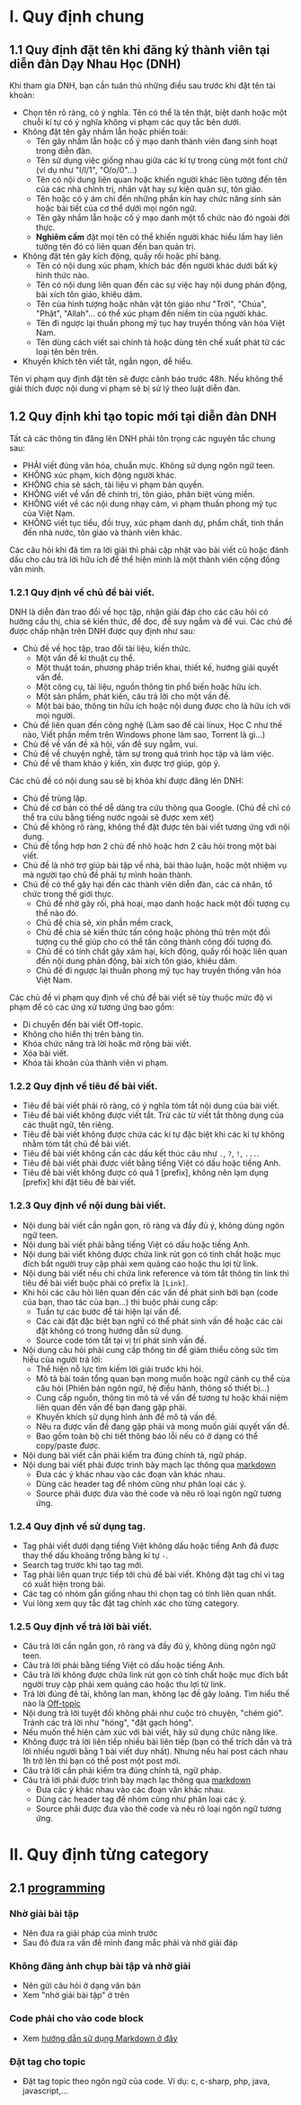 
# I. Quy định chung

## 1.1 Quy định đặt tên khi đăng ký thành viên tại diễn đàn Dạy Nhau Học (DNH)

Khi tham gia DNH, bạn cần tuân thủ những điều sau trước khi đặt tên tài khoản:

- Chọn tên rõ ràng, có ý nghĩa. Tên có thể là tên thật, biệt danh hoặc một chuỗi kí tự có ý nghĩa không vi phạm các quy tắc bên dưới.
- Không đặt tên gây nhầm lẫn hoặc phiền toái:
  - Tên gây nhầm lẫn hoặc cố ý mạo danh thành viên đang sinh hoạt trong diễn đàn.
  - Tên sử dụng việc giống nhau giữa các kí tự trong cùng một font chữ (ví dụ như "I/l/1", "O/o/0"...)
  - Tên có nội dung liên quan hoặc khiến người khác liên tưởng đến tên của các nhà chính trị, nhân vật hay sự kiện quân sự, tôn giáo. 
  - Tên hoặc có ý ám chỉ đến những phần kín hay chức năng sinh sản hoặc bài tiết của cơ thể dưới mọi ngôn ngữ.
  - Tên gây nhầm lẫn hoặc cố ý mạo danh một tổ chức nào đó ngoài đời thực.
  - **Nghiêm cấm** đặt mọi tên có thể khiến người khác hiểu lầm hay liên tưởng tên đó có liên quan đến ban quản trị.
- Không đặt tên gây kích động, quấy rối hoặc phỉ báng.
  - Tên có nội dung xúc phạm, khích bác đến người khác dưới bất kỳ hình thức nào.
  - Tên có nội dung liên quan đến các sự việc hay nội dung phản động, bài xích tôn giáo, khiêu dâm.
  - Tên của hình tượng hoặc nhân vật tôn giáo như "Trời", "Chúa", "Phật", "Allah"... có thể xúc phạm đến niềm tin của người khác.
  - Tên đi ngược lại thuần phong mỹ tục hay truyền thống văn hóa Việt Nam.
  - Tên dùng cách viết sai chính tả hoặc dùng tên chế xuất phát từ các loại tên bên trên.
- Khuyến khích tên viết tắt, ngắn ngọn, dễ hiểu.

Tên vi phạm quy định đặt tên sẽ được cảnh báo trước 48h. Nếu không thể giải thích được nội dung vi phạm sẽ bị sử lý theo luật diễn đàn.

## 1.2 Quy định khi tạo topic mới tại diễn đàn DNH

Tất cả các thông tin đăng lên DNH phải tôn trọng các nguyên tắc chung sau:

- PHẢI viết đúng văn hóa, chuẩn mực. Không sử dụng ngôn ngữ teen.
- KHÔNG xúc phạm, kích động người khác.
- KHÔNG chia sẻ sách, tài liệu vi phạm bản quyền.
- KHÔNG viết về vấn đề chính trị, tôn giáo, phân biệt vùng miền.
- KHÔNG viết về các nội dung nhạy cảm, vi phạm thuần phong mỹ tục của Việt Nam.
- KHÔNG viết tục tiểu, đồi trụy, xúc phạm danh dự, phẩm chất, tinh thần đến nhà nước, tôn giáo và thành viên khác.

Các câu hỏi khi đã tìm ra lời giải thì phải cập nhật vào bài viết cũ hoặc đánh dấu cho câu trả lời hữu ích để thể hiện mình là một thành viên cộng đồng văn minh.

### 1.2.1 Quy định về chủ đề bài viết.

DNH là diễn đàn trao đổi về học tập, nhận giải đáp cho các câu hỏi có hướng cầu thị, chia sẻ kiến thức, để đọc, để suy ngẫm và để vui. Các chủ đề được chấp nhận trên DNH được quy định như sau:

- Chủ đề về học tập, trao đổi tài liệu, kiến thức.
  - Một vấn đề kĩ thuật cụ thể.
  - Một thuật toán, phương pháp triển khai, thiết kế, hướng giải quyết vấn đề.
  - Một công cụ, tài liệu, nguồn thông tin phổ biến hoặc hữu ích.
  - Một sản phẩm, phát kiến, câu trả lời cho một vấn đề.
  - Một bài báo, thông tin hữu ích hoặc nội dung được cho là hữu ích với mọi người.
- Chủ đề liên quan đến công nghệ (Làm sao để cài linux, Học C như thế nào, Viết phần mềm trên Windows phone làm sao, Torrent là gì...)
- Chủ đề về vấn đề xã hội, vấn đề suy ngẫm, vui.
- Chủ đề về chuyện nghề, tâm sự trong quá trình học tập và làm việc.
- Chủ đề về tham khảo ý kiến, xin được trợ giúp, góp ý.

Các chủ đề có nội dung sau sẽ bị khóa khi được đăng lên DNH:

- Chủ đề trùng lặp.
- Chủ đề cơ bản có thể dễ dàng tra cứu thông qua Google. (Chủ đề chỉ có thể tra cứu bằng tiếng nước ngoài sẽ được xem xét)
- Chủ đề không rõ ràng, không thể đặt được tên bài viết tương ứng với nội dung.
- Chủ đề tổng hợp hơn 2 chủ đề nhỏ hoặc hơn 2 câu hỏi trong một bài viết.
- Chủ đề là nhờ trợ giúp bài tập về nhà, bài thảo luận, hoặc một nhiệm vụ mà người tạo chủ đề phải tự mình hoàn thành.
- Chủ đề có thể gây hại đến các thành viên diễn đàn, các cá nhân, tổ chức trong thế giới thực.
  - Chủ đề nhờ gây rối, phá hoại, mạo danh hoặc hack một đối tượng cụ thể nào đó.
  - Chủ đề chia sẻ, xin phần mềm crack,
  - Chủ đề chia sẻ kiến thức tấn công hoặc phòng thủ trên một đối tượng cụ thể giúp cho có thể tấn công thành công đối tượng đó.
  - Chủ đề có tính chất gây xâm hại, kích động, quấy rối hoặc liên quan đến nội dung phản động, bài xích tôn giáo, khiêu dâm.
  - Chủ đề đi ngược lại thuần phong mỹ tục hay truyền thống văn hóa Việt Nam.

Các chủ đề vi phạm quy định về chủ đề bài viết sẽ tùy thuộc mức độ vi phạm để có các ứng xử tương ứng bao gồm:

- Di chuyển đến bài viết Off-topic.
- Không cho hiển thị trên bảng tin.
- Khóa chức năng trả lời hoặc mở rộng bài viết.
- Xóa bài viết.
- Khóa tài khoản của thành viên vi phạm.

### 1.2.2 Quy định về tiêu đề bài viết.

- Tiêu đề bài viết phải rõ ràng, có ý nghĩa tóm tắt nội dung của bài viết.
- Tiêu đề bài viết không được viết tắt. Trừ các từ viết tắt thông dụng của các thuật ngữ, tên riêng.
- Tiêu đề bài viết không được chứa các kí tự đặc biệt khi các kí tự không nhằm tóm tắt chủ đề bài viết.
- Tiêu đề bài viết không cần các dấu kết thúc câu như `.`, `?`, `!`, `...`.
- Tiêu đề bài viết phải được viết bằng tiếng Việt có dấu hoặc tiếng Anh.
- Tiêu đề bài viết không được có quá 1 [prefix], không nên lạm dụng [prefix] khi đặt tiêu đề bài viết.

### 1.2.3 Quy định về nội dung bài viết.

- Nội dung bài viết cần ngắn gọn, rõ ràng và đầy đủ ý, không dùng ngôn ngữ teen.
- Nội dung bài viết phải bằng tiếng Việt có dấu hoặc tiếng Anh.
- Nội dung bài viết không được chứa link rút gọn có tính chất hoặc mục đích bắt người truy cập phải xem quảng cáo hoặc thu lợi từ link.
- Nội dung bài viết nếu chỉ chứa link reference và tóm tắt thông tin link thì tiêu đề bài viết buộc phải có prefix là `[Link]`.
- Khi hỏi các câu hỏi liên quan đến các vấn đề phát sinh bởi bạn (code của bạn, thao tác của bạn...) thì buộc phải cung cấp:
  - Tuần tự các bước để tái hiện lại vấn đề.
  - Các cài đặt đặc biệt bạn nghĩ có thể phát sinh vấn đề hoặc các cài đặt không có trong hướng dẫn sử dụng.
  - Source code tóm tắt tại vị trí phát sinh vấn đề.
- Nội dung câu hỏi phải cung cấp thông tin để giảm thiểu công sức tìm hiểu của người trả lời:
  - Thể hiện nỗ lực tìm kiếm lời giải trước khi hỏi.
  - Mô tả bài toán tổng quan bạn mong muốn hoặc ngữ cảnh cụ thể của câu hỏi (Phiên bản ngôn ngữ, hệ điều hành, thông số thiết bị...)
  - Cung cấp nguồn, thông tin mô tả về vấn đề tương tự hoặc khái niệm liên quan đến vấn đề bạn đang gặp phải.
  - Khuyến khích sử dụng hình ảnh để mô tả vấn đề.
  - Nêu ra được vấn đề đang gặp phải và mong muốn giải quyết vấn đề.
  - Bao gồm toàn bộ chi tiết thông báo lỗi nếu có ở dạng có thể copy/paste được.
- Nội dung bài viết cần phải kiểm tra đúng chính tả, ngữ pháp.
- Nội dung bài viết phải được trình bày mạch lạc thông qua [markdown](https://daynhauhoc.com/t/markdown-trong-daynhauhoc-com/11040)
  - Đưa các ý khác nhau vào các đoạn văn khác nhau.
  - Dùng các header tag để nhóm cũng như phân loại các ý.
  - Source phải được đưa vào thẻ code và nêu rõ loại ngôn ngữ tương ứng.

### 1.2.4 Quy định về sử dụng tag.

- Tag phải viết dưới dạng tiếng Việt không dấu hoặc tiếng Anh đã được thay thế dấu khoảng trống bằng kí tự `-`.
- Search tag trước khi tạo tag mới.
- Tag phải liên quan trực tiếp tới chủ đề bài viết. Không đặt tag chỉ vì tag có xuất hiện trong bài.
- Các tag có nhóm gần giống nhau thì chọn tag có tính liên quan nhất.
- Vui lòng xem quy tắc đặt tag chính xác cho từng category.

### 1.2.5 Quy định về trả lời bài viết.

- Câu trả lời cần ngắn gọn, rõ ràng và đầy đủ ý, không dùng ngôn ngữ teen.
- Câu trả lời phải bằng tiếng Việt có dấu hoặc tiếng Anh.
- Câu trả lời không được chứa link rút gọn có tính chất hoặc mục đích bắt người truy cập phải xem quảng cáo hoặc thu lợi từ link.
- Trả lời đúng đề tài, không lan man, không lạc đề gây loãng. Tìm hiểu thế nào là [Off-topic](https://daynhauhoc.com/t/off-topic-la-gi/4195)
- Nội dung trả lời tuyệt đối không phải như cuộc trò chuyện, "chém gió". Tránh các trả lời như "hóng", "đặt gạch hóng".
- Nếu muốn thể hiện cảm xúc với bài viết, hãy sử dụng chức năng like.
- Không được trả lời liên tiếp nhiều bài liên tiếp (bạn có thể trích dẫn và trả lời nhiều người bằng 1 bài viết duy nhất). Nhưng nếu hai post cách nhau 1h trở lên thì bạn có thể post một post mới.
- Câu trả lời cần phải kiểm tra đúng chính tả, ngữ pháp.
- Câu trả lời phải được trình bày mạch lạc thông qua [markdown](https://daynhauhoc.com/t/markdown-trong-daynhauhoc-com/11040)
  - Đưa các ý khác nhau vào các đoạn văn khác nhau.
  - Dùng các header tag để nhóm cũng như phân loại các ý.
  - Source phải được đưa vào thẻ code và nêu rõ loại ngôn ngữ tương ứng.

# II. Quy định từng category

## 2.1 [programming](http://daynhauhoc.com/c/programming)

### Nhờ giải bài tập
- Nên đưa ra giải pháp của mình trước
- Sau đó đưa ra vấn đề mình đang mắc phải và nhờ giải đáp

### Không đăng ảnh chụp bài tập và nhờ giải
- Nên gửi câu hỏi ở dạng văn bản
- Xem "nhờ giải bài tập" ở trên

### Code phải cho vào code block
- Xem [hướng dẫn sử dụng Markdown ở đây](http://daynhauhoc.com/t/cach-post-code-dung-markdown-trong-category-programming/112)

### Đặt tag cho topic
- Đặt tag topic theo ngôn ngữ của code. Ví dụ: c, c-sharp, php, java, javascript,...
